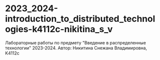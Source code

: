 # 2023_2024-introduction_to_distributed_technologies-k4112c-nikitina_s_v

Лабораторные работы по предмету "Введение в распределенные технологии" 2023-2024. 
Автор: Никитина Снежана Владимировна, K4112c
